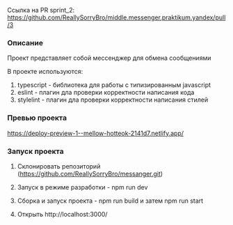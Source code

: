Ссылка на PR sprint_2: https://github.com/ReallySorryBro/middle.messenger.praktikum.yandex/pull/3
### Описание

Проект представляет собой мессенджер для обмена сообщениями

В проекте используются:
1. typescript - библиотека для работы с типизированным javascript
2. eslint - плагин дла проверки корректности написания кода
3. stylelint - плагин дла проверки корректности написания стилей

### Превью проекта

https://deploy-preview-1--mellow-hotteok-2141d7.netlify.app/

### Запуск проекта

1. Склонировать репозиторий (https://github.com/ReallySorryBro/messanger.git)

2. Запуск в режиме разработки - npm run dev

3. Сборка и запуск проекта - npm run build и затем npm run start

4. Открыть http://localhost:3000/
